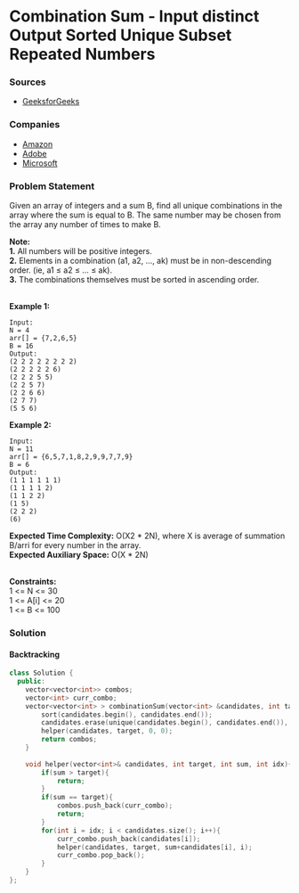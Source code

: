 # Combination Sum - Input distinct Output Sorted Unique Subset Repeated Numbers

### Sources

* [GeeksforGeeks](https://practice.geeksforgeeks.org/problems/combination-sum-1587115620/1#)

### Companies

* [Amazon](../../company-based-lists/amazon.md)
* [Adobe](../../company-based-lists/adobe.md)
* [Microsoft](../../company-based-lists/microsoft.md)

### Problem Statement

Given an array of integers and a sum B, find all unique combinations in the array where the sum is equal to B. The same number may be chosen from the array any number of times to make B.

**Note:**\
         **1.** All numbers will be positive integers.\
         **2.** Elements in a combination (a1, a2, …, ak) must be in non-descending order. (ie, a1 ≤ a2 ≤ … ≤ ak).\
         **3.** The combinations themselves must be sorted in ascending order.

\
 **Example 1:**

```
Input:
N = 4
arr[] = {7,2,6,5}
B = 16
Output:
(2 2 2 2 2 2 2 2)
(2 2 2 2 2 6)
(2 2 2 5 5)
(2 2 5 7)
(2 2 6 6)
(2 7 7)
(5 5 6)
```

**Example 2:**

```
Input:
N = 11
arr[] = {6,5,7,1,8,2,9,9,7,7,9}
B = 6
Output:
(1 1 1 1 1 1)
(1 1 1 1 2)
(1 1 2 2)
(1 5)
(2 2 2)
(6)
```

**Expected Time Complexity:** O(X2 \* 2N), where X is average of summation B/arri for every number in the array.\
 **Expected Auxiliary Space:** O(X \* 2N)

\
 **Constraints:**\
 1 <= N <= 30\
 1 <= A\[i] <= 20\
 1 <= B <= 100

### Solution

#### Backtracking

```cpp
class Solution {
  public:
    vector<vector<int>> combos;
    vector<int> curr_combo;
    vector<vector<int> > combinationSum(vector<int> &candidates, int target) {
        sort(candidates.begin(), candidates.end());
        candidates.erase(unique(candidates.begin(), candidates.end()), candidates.end());
        helper(candidates, target, 0, 0);
        return combos;
    }
    
    void helper(vector<int>& candidates, int target, int sum, int idx){
        if(sum > target){
            return;
        }
        if(sum == target){
            combos.push_back(curr_combo);
            return;
        }
        for(int i = idx; i < candidates.size(); i++){
            curr_combo.push_back(candidates[i]);
            helper(candidates, target, sum+candidates[i], i);
            curr_combo.pop_back();
        }     
    }
};
```
